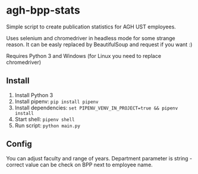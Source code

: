 # agh-bpp-stats
Simple script to create publication statistics for AGH UST employees.

Uses selenium and chromedriver in headless mode for some strange reason.
It can be easly replaced by BeautifulSoup and request if you want :)

Requires Python 3 and Windows (for Linux you need to replace chromedriver)

## Install

1. Install Python 3
2. Install pipenv: `pip install pipenv` 
3. Install dependencies: `set PIPENV_VENV_IN_PROJECT=true && pipenv install` 
4. Start shell: `pipenv shell`
5. Run script: `python main.py`

## Config
You can adjust faculty and range of years.
Department parameter is string - correct value can be check on BPP next to employee name.